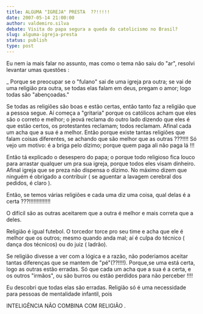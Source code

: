 ```yaml
---
title: ALGUMA "IGREJA" PRESTA  ??!!!!!
date: 2007-05-14 21:00:00
author: valdemiro.silva
debate: Visita do papa segura a queda do catolicismo no Brasil?
slug: alguma-igreja-presta
status: publish 
type: post
---
```


Eu nem ia mais falar no assunto, mas como o tema não saiu do "ar", resolvi levantar umas questões :  

  

\_ Porque se preocupar se o "fulano" sai de uma igreja pra outra; se vai de uma religião pra outra, se todas elas falam em deus, pregam o amor; logo todas são "abençoadas."  

Se todas as religiões são boas e estão certas, então tanto faz a religião que a pessoa segue. Aí começa a "gritaria" porque os católicos acham que eles são o correto e melhor; o jeová reclama do outro lado dizendo que eles é que estão certos, os protestantes reclamam; todos reclamam. Afinal cada um acha que a sua é a melhor. Então porque existe tantas religiões que falam coisas diferentes, se achando que são melhor que as outras ???!!!! Só vejo um motivo: é a briga pelo dízimo; porque quem paga ali não paga lá !!!  

Então tá explicado o desespero do papa; o porque todo religioso fica louco para arrastar qualquer um pra sua igreja, porque todos eles visam dinheiro. Afinal igreja que se preza não dispensa o dízimo. No máximo dizem que ninguém é obrigado a contribuir ( se aguentar a lavagem cerebral dos pedidos, é claro ).  

Então, se temos várias religiões e cada uma diz uma coisa, qual delas é a certa ???!!!!!!!!!!!!!!  

O difícil são as outras aceitarem que a outra é melhor e mais correta que a deles.  

Religião é igual futebol. O torcedor torce pro seu time e acha que ele é melhor que os outros; mesmo quando anda mal; aí é culpa do técnico ( dança dos técnicos) ou do juiz ( ladrão).  

Se religião divesse a ver com a lógica e a razão, não poderiamos aceitar tantas diferenças que se mantem de "pé"(??!!!!). Porque,se uma está certa, logo as outras estão erradas. Só que cada um acha que a sua é a certa, e os outros "irmãos", ou são burros ou estão perdidos para não perceber !!!!  

Eu descobri que todas elas são erradas. Religião só é uma necessidade para pessoas de mentalidade infantil, pois  

INTELIGÊNCIA NÃO COMBINA COM RELIGIÃO .
